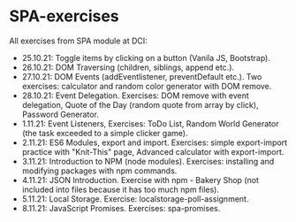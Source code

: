 # SPA-exercises

All exercises from SPA module at DCI:

- 25.10.21: Toggle items by clicking on a button (Vanila JS, Bootstrap).
- 26.10.21: DOM Traversing (children, siblings, append etc.).
- 27.10.21: DOM Events (addEventlistener, preventDefault etc.). Two exercises: calculator and random color generator with DOM remove.
- 28.10.21: Event Delegation. Exercises: DOM remove with event delegation, Quote of the Day (random quote from array by click), Password Generator.
- 1.11.21: Event Listeners, Exercises: ToDo List, Random World Generator (the task exceeded to a simple clicker game).
- 2.11.21: ES6 Modules, export and import. Exercises: simple export-import practice with "Knit-This" page, Advanced calculator with export-import.
- 3.11.21: Introduction to NPM (node modules). Exercises: installing and modifying packages with npm commands.
- 4.11.21: JSON Introduction. Exercise with npm - Bakery Shop (not included into files because it has too much npm files).
- 5.11.21: Local Storage. Exercise: localstorage-poll-assignment.
- 8.11.21: JavaScript Promises. Exercises: spa-promises.
